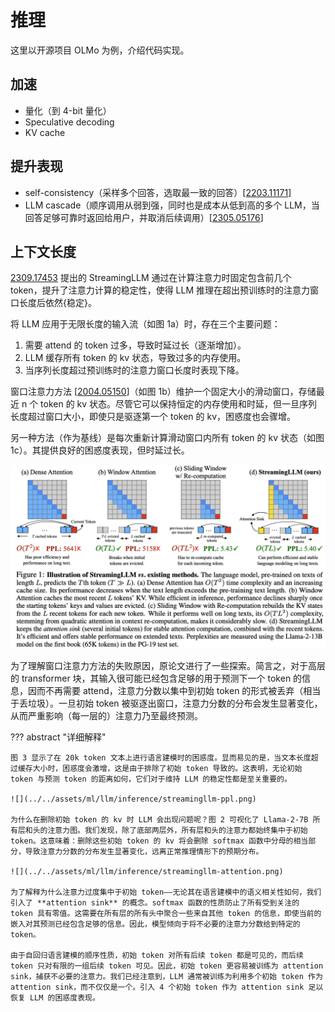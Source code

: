 # 推理

这里以开源项目 OLMo 为例，介绍代码实现。

## 加速

* 量化（到 4-bit 量化）
* Speculative decoding
* KV cache

## 提升表现

* self-consistency（采样多个回答，选取最一致的回答）[[2203.11171]](https://arxiv.org/abs/2203.11171)
* LLM cascade（顺序调用从弱到强，同时也是成本从低到高的多个 LLM，当回答足够可靠时返回给用户，并取消后续调用）[[2305.05176](https://arxiv.org/abs/2305.05176)]

## 上下文长度

[2309.17453](https://arxiv.org/abs/2309.17453) 提出的 StreamingLLM 通过在计算注意力时固定包含前几个 token，提升了注意力计算的稳定性，使得 LLM 推理在超出预训练时的注意力窗口长度后依然{稳定}。

将 LLM 应用于无限长度的输入流（如图 1a）时，存在三个主要问题：

1. 需要 attend 的 token 过多，导致时延过长（逐渐增加）。
1. LLM 缓存所有 token 的 kv 状态，导致过多的内存使用。
1. 当序列长度超过预训练时的注意力窗口长度时表现下降。

窗口注意力方法 [[2004.05150](https://arxiv.org/abs/2004.05150)]（如图 1b）维护一个固定大小的滑动窗口，存储最近 n 个 token 的 kv 状态。尽管它可以保持恒定的内存使用和时延，但一旦序列长度超过窗口大小，即使只是驱逐第一个 token 的 kv，困惑度也会骤增。

另一种方法（作为基线）是每次重新计算滑动窗口内所有 token 的 kv 状态（如图 1c）。其提供良好的困惑度表现，但时延过长。

![](../../assets/ml/llm/inference/streamingllm.png)

为了理解窗口注意力方法的失败原因，原论文进行了一些探索。简言之，对于高层的 transformer 块，其输入很可能已经包含足够的用于预测下一个 token 的信息，因而不再需要 attend，注意力分数以集中到初始 token 的形式被丢弃（相当于丢垃圾）。一旦初始 token 被驱逐出窗口，注意力分数的分布会发生显著变化，从而严重影响（每一层的）注意力乃至最终预测。

??? abstract "详细解释"

    图 3 显示了在 20k token 文本上进行语言建模时的困惑度。显而易见的是，当文本长度超过缓存大小时，困惑度会激增，这是由于排除了初始 token 导致的。这表明，无论初始 token 与预测 token 的距离如何，它们对于维持 LLM 的稳定性都是至关重要的。

    ![](../../assets/ml/llm/inference/streamingllm-ppl.png)

    为什么在删除初始 token 的 kv 时 LLM 会出现问题呢？图 2 可视化了 Llama-2-7B 所有层和头的注意力图。我们发现，除了底部两层外，所有层和头的注意力都始终集中于初始 token。这意味着：删除这些初始 token 的 kv 将会删除 softmax 函数中分母的相当部分，导致注意力分数的分布发生显著变化，远离正常推理情形下的预期分布。

    ![](../../assets/ml/llm/inference/streamingllm-attention.png)

    为了解释为什么注意力过度集中于初始 token——无论其在语言建模中的语义相关性如何，我们引入了 **attention sink** 的概念。softmax 函数的性质防止了所有受到关注的 token 具有零值。这需要在所有层的所有头中聚合一些来自其他 token 的信息，即使当前的嵌入对其预测已经包含足够的信息。因此，模型倾向于将不必要的注意力分数给到特定的 token。

    由于自回归语言建模的顺序性质，初始 token 对所有后续 token 都是可见的，而后续 token 只对有限的一组后续 token 可见。因此，初始 token 更容易被训练为 attention sink，捕获不必要的注意力。我们已经注意到，LLM 通常被训练为利用多个初始 token 作为 attention sink，而不仅仅是一个。引入 4 个初始 token 作为 attention sink 足以恢复 LLM 的困惑度表现。
